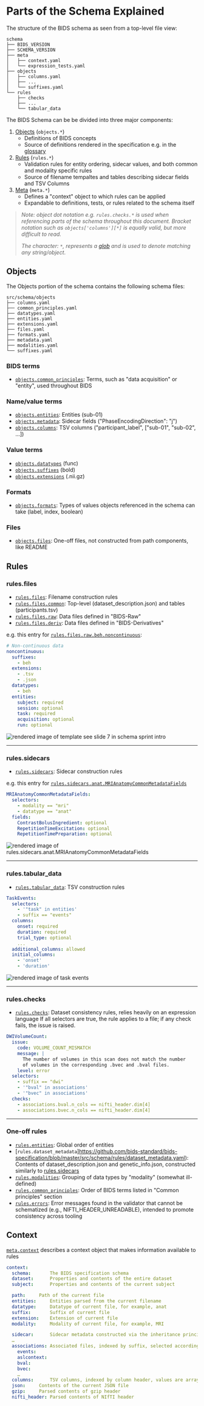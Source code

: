 # Parts of the Schema Explained

The structure of the BIDS schema as seen from a top-level file view:

```
schema
├── BIDS_VERSION
├── SCHEMA_VERSION
├── meta
│   ├── context.yaml
│   └── expression_tests.yaml
├── objects
│   ├── columns.yaml
│   ├── ...
│   └── suffixes.yaml
└── rules
    ├── checks
    ├── ...
    └── tabular_data
```

The BIDS Schema can be be divided into three major components:

1) [Objects](https://github.com/bids-standard/bids-specification/blob/master/src/schema/objects) (`objects.*`)
    - Definitions of BIDS concepts
    - Source of definitions rendered in the specification e.g. in the [glossary](https://bids-specification.readthedocs.io/en/stable/glossary.html)
2) [Rules](https://github.com/bids-standard/bids-specification/tree/master/src/schema/rules) (`rules.*`)
    - Validation rules for entity ordering, sidecar values, and both common and modality specific rules
    - Source of filename tempaltes and tables describing sidecar fields and TSV Columns
3) [Meta](https://github.com/bids-standard/bids-specification/tree/master/src/schema/meta) (`meta.*`)
    - Defines a "context" object to which rules can be applied
    - Expandable to definitions, tests, or rules related to the schema itself

>_Note: object dot notation e.g. `rules.checks.*` is used when referencing parts of the schema throughout this document. Bracket notation such as `objects['columns'][*]` is equally valid, but more difficult to read._
>
>_The character: `*`, represents a [glob](https://man7.org/linux/man-pages/man7/glob.7.html) and is used to denote matching any string/object_.


## Objects

The Objects portion of the schema contains the following schema files:

```
src/schema/objects
├── columns.yaml
├── common_principles.yaml
├── datatypes.yaml
├── entities.yaml
├── extensions.yaml
├── files.yaml
├── formats.yaml
├── metadata.yaml
├── modalities.yaml
└── suffixes.yaml
```

### BIDS terms

- [`objects.common_principles`](https://github.com/bids-standard/bids-specification/blob/master/src/schema/objects/common_principles.yaml): Terms, such as "data acquisition" or "entity", used throughout BIDS

### Name/value terms

- [`objects.entities`](https://github.com/bids-standard/bids-specification/blob/master/src/schema/objects/entities.yaml): Entities (sub-01)
- [`objects.metadata`](https://github.com/bids-standard/bids-specification/blob/master/src/schema/objects/metadata.yaml): Sidecar fields ("PhaseEncodingDirection": "j")
- [`objects.columns`](https://github.com/bids-standard/bids-specification/blob/master/src/schema/objects/columns.yaml): TSV columns ("participant_label", ["sub-01", "sub-02", …])

### Value terms

- [`objects.datatypes`](https://github.com/bids-standard/bids-specification/blob/master/src/schema/objects/datatypes.yaml) (func)
- [`objects.suffixes`](https://github.com/bids-standard/bids-specification/blob/master/src/schema/objects/suffixes.yaml) (bold)
- [`objects.extensions`](https://github.com/bids-standard/bids-specification/blob/master/src/schema/objects/extensions.yaml) (.nii.gz)

### Formats

- [`objects.formats`](https://github.com/bids-standard/bids-specification/blob/master/src/schema/objects/formats.yaml): Types of values objects referenced in the schema can take (label, index, boolean)

### Files

- [`objects.files`](https://github.com/bids-standard/bids-specification/blob/master/src/schema/objects/files.yaml): One-off files, not constructed from path components, like README

## Rules

### rules.files

- [`rules.files`](https://github.com/bids-standard/bids-specification/tree/master/src/schema/rules/files): Filename construction rules
- [`rules.files.common`](https://github.com/bids-standard/bids-specification/tree/master/src/schema/rules/files/common): Top-level (dataset_description.json) and tables (participants.tsv)
- [`rules.files.raw`](https://github.com/bids-standard/bids-specification/tree/master/src/schema/rules/files/raw): Data files defined in "BIDS-Raw"
- [`rules.files.deriv`](https://github.com/bids-standard/bids-specification/tree/master/src/schema/rules/files/deriv): Data files defined in "BIDS-Derivatives"

e.g. this entry for [`rules.files.raw.beh.noncontinuous`](https://github.com/bids-standard/bids-specification/tree/master/src/schema/rules/files/raw/beh.yaml):

```yaml
# Non-continuous data
noncontinuous:
  suffixes:
    - beh
  extensions:
    - .tsv
    - .json
  datatypes:
    - beh
  entities:
    subject: required
    session: optional
    task: required
    acquisition: optional
    run: optional
```

![rendered image of template see slide 7 in schema sprint intro]()

---

### rules.sidecars

- [`rules.sidecars`](https://github.com/bids-standard/bids-specification/tree/master/src/schema/rules/sidecars): Sidecar construction rules

e.g. this entry for [`rules.sidecars.anat.MRIAnatomyCommonMetadataFields`](https://github.com/bids-standard/bids-specification/tree/master/src/schema/rules/sidecars/anat.yaml)

```yaml
MRIAnatomyCommonMetadataFields:
  selectors:
    - modality == "mri"
    - datatype == "anat"
  fields:
    ContrastBolusIngredient: optional
    RepetitionTimeExcitation: optional
    RepetitionTimePreparation: optional
```

![rendered image of rules.sidecars.anat.MRIAnatomyCommonMetadataFields]()

---

### rules.tabular_data

- [`rules.tabular_data`](): TSV construction rules

```yaml
TaskEvents:
  selectors:
    - '"task" in entities'
    - suffix == "events"
  columns:
    onset: required
    duration: required
    trial_type: optional
    ...
  additional_columns: allowed
  initial_columns:
    - 'onset'
    - 'duration'
```

![rendered image of task events]()

---

### rules.checks

- [`rules.checks`](https://github.com/bids-standard/bids-specification/tree/master/src/schema/rules/checks): Dataset consistency rules, relies heavily on an expression language
If all selectors are true, the rule applies to a file; if any check fails, the issue is raised.

```yaml
DWIVolumeCount:
  issue:
    code: VOLUME_COUNT_MISMATCH
    message: |
      The number of volumes in this scan does not match the number
      of volumes in the corresponding .bvec and .bval files.
    level: error
  selectors:
    - suffix == "dwi"
    - '"bval" in associations'
    - '"bvec" in associations'
  checks:
    - associations.bval.n_cols == nifti_header.dim[4]
    - associations.bvec.n_cols == nifti_header.dim[4]
```

---

### One-off rules

- [`rules.entities`](https://github.com/bids-standard/bids-specification/blob/master/src/schema/rules/entities.yaml): Global order of entities
- [`rules.dataset_metadata`]https://github.com/bids-standard/bids-specification/blob/master/src/schema/rules/dataset_metadata.yaml): Contents of dataset_description.json and genetic_info.json, constructed similarly to [rules.sidecars](#rulessidecars)
- [`rules.modalities`](https://github.com/bids-standard/bids-specification/blob/master/src/schema/rules/modalities.yaml): Grouping of data types by "modality" (somewhat ill-defined)
- [`rules.common_principles`](https://github.com/bids-standard/bids-specification/blob/master/src/schema/rules/common_principles.yaml): Order of BIDS terms listed in "Common principles" section
- [`rules.errors`](https://github.com/bids-standard/bids-specification/blob/master/src/schema/rules/errors.yaml): Error messages found in the validator that cannot be schematized (e.g., NIFTI_HEADER_UNREADABLE), intended to promote consistency across tooling

## Context

[`meta.context`](https://github.com/bids-standard/bids-specification/blob/master/src/schema/meta/context.yaml) describes a context object that makes information available to rules

```yaml
context:
  schema:		The BIDS specification schema
  dataset:		Properties and contents of the entire dataset
  subject:		Properties and contents of the current subject

  path:		Path of the current file
  entities:		Entities parsed from the current filename
  datatype:		Datatype of current file, for example, anat
  suffix:		Suffix of current file
  extension:	Extension of current file
  modality:		Modality of current file, for example, MRI

  sidecar:		Sidecar metadata constructed via the inheritance principle
  …
  associations:	Associated files, indexed by suffix, selected according to the inheritance principle
    events:
    aslcontext:
    bval:
    bvec:
    …
  columns:		TSV columns, indexed by column header, values are arrays with column contents
  json:		Contents of the current JSON file
  gzip:		Parsed contents of gzip header
  nifti_header:	Parsed contents of NIfTI header
```

